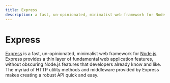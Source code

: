 ```yaml
---
title: Express
description: a fast, un-opinionated, minimalist web framework for Node.js
---
```


# Express

[Express](http://expressjs.com/en/index.html) is a fast, un-opinionated, minimalist web framework for [Node.js](/_glossary/NODEJS.md). Express provides a thin layer of fundamental web application features, without obscuring Node.js features that developers already know and like. The myriad of HTTP utility methods and middleware provided by Express makes creating a robust API quick and easy.
